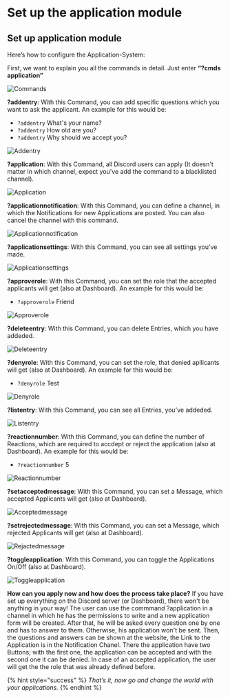 # Set up the application module

## Set up application module

Here’s how to configure the Application-System:

First, we want to explain you all the commands in detail. Just enter **“?cmds application”**

![Commands](https://i.imgur.com/dxhMpId.png)

**?addentry**: With this Command, you can add specific questions which you want to ask the applicant. An example for this would be:

* `?addentry` What's your name?
* `?addentry` How old are you?
* `?addentry` Why should we accept you?

![Addentry](https://i.imgur.com/Izl8oYc.png)

**?application**: With this Command, all Discord users can apply \(It doesn't matter in which channel, expect you've add the command to a blacklisted channel\).

![Application](https://i.imgur.com/lz3Ixv4.png)

**?applicationnotification**: With this Command, you can define a channel, in which the Notifications for new Applications are posted. You can also cancel the channel with this command.

![Applicationnotification](https://i.imgur.com/ONriecp.png)

**?applicationsettings**: With this Command, you can see all settings you’ve made.

![Applicationsettings](https://i.imgur.com/Oe3cL1E.png)

**?approverole**: With this Command, you can set the role that the accepted applicants will get \(also at Dashboard\). An example for this would be:

* `?approverole` Friend

![Approverole](https://i.imgur.com/LquC7HM.png)

**?deleteentry**: With this Command, you can delete Entries, which you have addeded.

![Deleteentry](https://i.imgur.com/7mWyUTq.png)

**?denyrole**: With this Command, you can set the role, that denied apllicants will get \(also at Dashboard\). An example for this would be:

* `?denyrole` Test

![Denyrole](https://i.imgur.com/8aooCNn.png)

**?listentry**: With this Command, you can see all Entries, you’ve addeded.

![Listentry](https://i.imgur.com/4tnufYL.png)

**?reactionnumber**: With this Command, you can define the number of Reactions, which are required to accdept or reject the application \(also at Dashboard\). An example for this would be:

* `?reactionnumber` 5

![Reactionnumber](https://i.imgur.com/OHejxkr.png)

**?setacceptedmessage**: With this Command, you can set a Message, which accepted Applicants will get \(also at Dashboard\).

![Acceptedmessage](https://i.imgur.com/9RUbgNE.png)

**?setrejectedmessage**: With this Command, you can set a Message, which rejected Applicants will get \(also at Dashboard\).

![Rejactedmessage](https://i.imgur.com/eHTQ4EC.png)

**?toggleapplication**: With this Command, you can toggle the Applications On/Off \(also at Dashboard\).

![Toggleapplication](https://i.imgur.com/xrz9iyu.png)

**How can you apply now and how does the process take place?** If you have set up everything on the Discord server \(or Dashboard\), there won't be anything in your way! The user can use the commmand ?application in a channel in which he has the permissions to write and a new application form will be created. After that, he will be asked every question one by one and has to answer to them. Otherwise, his application won't be sent. Then, the questions and answers can be shown at the website, the Link to the Application is in the Notification Chanel. There the application have two Buttons; with the first one, the application can be accepted and with the second one it can be denied. In case of an accepted application, the user will get the the role that was already defined before.

{% hint style="success" %}
_That’s it, now go and change the world with your applications._
{% endhint %}

